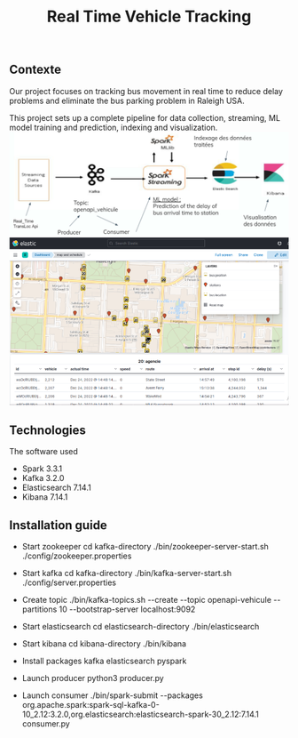 <h1 style="text-align: center;">
  <br>
  Real Time Vehicle Tracking
</h1>
<div style="text-align: center;">
  <h4>
    <!-- <a href="#Context">Context</a> | --> 
  </h4>
</div>
<br>

## Contexte
Our project focuses on tracking bus movement in real time to reduce delay problems and eliminate the bus parking problem in Raleigh USA.

This project sets up a complete pipeline for data collection, streaming, ML model training and prediction, indexing and visualization.
<img src="/img/pipeline.png">
<img src="/img/dashboard.png">

## Technologies
The software used
- Spark 3.3.1
- Kafka 3.2.0
- Elasticsearch 7.14.1
- Kibana 7.14.1

## Installation guide
- Start zookeeper
cd kafka-directory
./bin/zookeeper-server-start.sh ./config/zookeeper.properties

- Start kafka
cd kafka-directory
./bin/kafka-server-start.sh ./config/server.properties

- Create topic
./bin/kafka-topics.sh --create --topic openapi-vehicule --partitions 10 --bootstrap-server localhost:9092

- Start elasticsearch
cd elasticsearch-directory
./bin/elasticsearch

- Start kibana
cd kibana-directory
./bin/kibana

- Install packages
kafka
elasticsearch
pyspark

- Launch producer
python3 producer.py

- Launch consumer
./bin/spark-submit --packages org.apache.spark:spark-sql-kafka-0-10_2.12:3.2.0,org.elasticsearch:elasticsearch-spark-30_2.12:7.14.1 consumer.py

